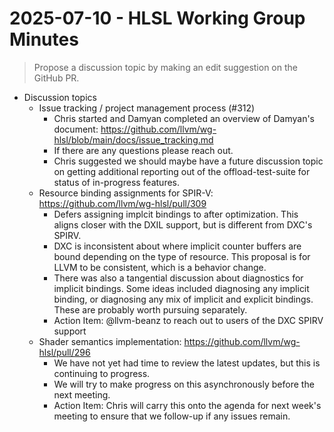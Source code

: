 # 2025-07-10 - HLSL Working Group Minutes

> Propose a discussion topic by making an edit suggestion on the GitHub PR.

* Discussion topics
  * Issue tracking / project management process (#312)
    * Chris started and Damyan completed an overview of Damyan's document: https://github.com/llvm/wg-hlsl/blob/main/docs/issue_tracking.md
    * If there are any questions please reach out.
    * Chris suggested we should maybe have a future discussion topic on getting additional reporting out of the offload-test-suite for status of in-progress features.
  * Resource binding assignments for SPIR-V: https://github.com/llvm/wg-hlsl/pull/309
    * Defers assigning implcit bindings to after optimization. This aligns closer with the DXIL support, but is different from DXC's SPIRV.
    * DXC is inconsistent about where implicit counter buffers are bound depending on the type of resource. This proposal is for LLVM to be consistent, which is a behavior change.
    * There was also a tangential discussion about diagnostics for implicit bindings. Some ideas included diagnosing any implicit binding, or diagnosing any mix of implicit and explicit bindings. These are probably worth pursuing separately.
    * Action Item: @llvm-beanz to reach out to users of the DXC SPIRV support
  * Shader semantics implementation: https://github.com/llvm/wg-hlsl/pull/296
    * We have not yet had time to review the latest updates, but this is continuing to progress.
    * We will try to make progress on this asynchronously before the next meeting.
    * Action Item: Chris will carry this onto the agenda for next week's meeting to ensure that we follow-up if any issues remain.
